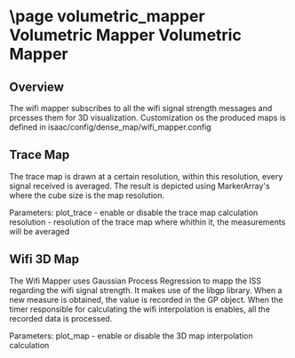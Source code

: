 \page volumetric_mapper Volumetric Mapper
Volumetric Mapper
==============

Overview
---------

The wifi mapper subscribes to all the wifi signal strength messages and prcesses them for 3D visualization.
Customization os the produced maps is defined in isaac/config/dense_map/wifi_mapper.config

Trace Map
---------

The trace map is drawn at a certain resolution, within this resolution, every signal received is averaged. The result is depicted using MarkerArray's where the cube size is the map resolution.

Parameters:
plot_trace - enable or disable the trace map calculation
resolution - resolution of the trace map where whithin it, the measurements will be averaged


Wifi 3D Map
---------
The Wifi Mapper uses Gaussian Process Regression to mapp the ISS regarding the wifi signal strength. It makes use of the libgp library.
When a new measure is obtained, the value is recorded in the GP object. When the timer responsible for calculating the wifi interpolation is enables, all the recorded data is processed.

Parameters:
plot_map - enable or disable the 3D map interpolation calculation